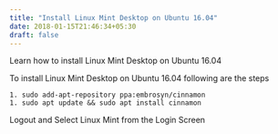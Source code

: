 ```yaml
---
title: "Install Linux Mint Desktop on Ubuntu 16.04"
date: 2018-01-15T21:46:34+05:30
draft: false
---
```


Learn how to install Linux Mint Desktop on Ubuntu 16.04

<!-- readmore -->

To install Linux Mint Desktop on Ubuntu 16.04 following are the steps

    1. sudo add-apt-repository ppa:embrosyn/cinnamon
    1. sudo apt update && sudo apt install cinnamon

Logout and Select Linux Mint from the Login Screen
